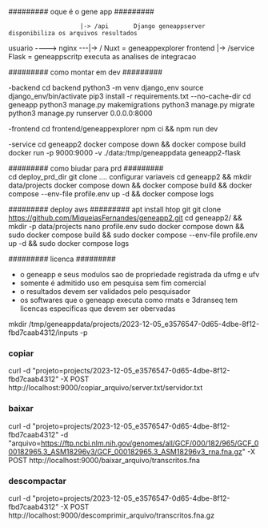 
#########   oque é o gene app  ######### 

                        |-> /api       Django geneappserver   disponibiliza os arquivos resultados
 usuario ----> nginx ---|-> /          Nuxt = geneappexplorer frontend
                        |-> /service   Flask = geneappscritp  executa as analises de integracao

#########   como montar em dev  ######### 

 -backend
   cd backend
   python3 -m venv django_env
   source django_env/bin/activate
   pip3 install -r requirements.txt --no-cache-dir
   cd geneapp
   python3 manage.py makemigrations
   python3 manage.py migrate
   python3 manage.py runserver 0.0.0.0:8000

 -frontend
   cd frontend/geneappexplorer
   npm ci && npm run dev

-service
   cd geneapp2
   docker compose down && docker compose build
   docker run -p 9000:9000 -v ./data:/tmp/geneappdata geneapp2-flask

#########   como biudar para prd  #########  
  cd deploy_prd_dir
  git clone ....
  configurar variaveis
  cd geneapp2 && mkdir data/projects
  docker compose down && docker compose build && docker compose --env-file profile.env up -d && docker compose logs


######### deploy aws   #########
apt install htop git
git clone https://github.com/MiqueiasFernandes/geneapp2.git
cd geneapp2/ && mkdir -p data/projects
nano profile.env
sudo docker compose down && sudo docker compose build && sudo docker compose --env-file profile.env up -d && sudo docker compose logs

#########   licenca  #########  
 - o geneapp e seus modulos sao de propriedade registrada da ufmg e ufv
 - somente é admitido uso em pesquisa sem fim comercial
 - o resultados devem ser validados pelo pesquisador
 - os softwares que o geneapp executa como rmats e 3dranseq tem licencas especificas que devem ser obervadas




mkdir /tmp/geneappdata/projects/2023-12-05_e3576547-0d65-4dbe-8f12-fbd7caab4312/inputs -p

 ### copiar
curl -d "projeto=projects/2023-12-05_e3576547-0d65-4dbe-8f12-fbd7caab4312" -X POST http://localhost:9000/copiar_arquivo/server.txt/servidor.txt

### baixar 
curl -d "projeto=projects/2023-12-05_e3576547-0d65-4dbe-8f12-fbd7caab4312" -d "arquivo=https://ftp.ncbi.nlm.nih.gov/genomes/all/GCF/000/182/965/GCF_000182965.3_ASM18296v3/GCF_000182965.3_ASM18296v3_rna.fna.gz" -X POST http://localhost:9000/baixar_arquivo/transcritos.fna

### descompactar
curl -d "projeto=projects/2023-12-05_e3576547-0d65-4dbe-8f12-fbd7caab4312" -X POST http://localhost:9000/descomprimir_arquivo/transcritos.fna.gz